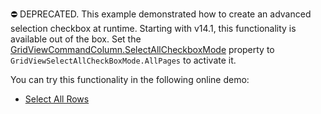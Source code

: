 ⛔ DEPRECATED. This example demonstrated how to create an advanced selection checkbox at runtime. Starting with v14.1, this functionality is available out of the box. Set the <a href="https://docs.devexpress.com/AspNet/DevExpress.Web.GridViewCommandColumn.SelectAllCheckboxMode">GridViewCommandColumn.SelectAllCheckboxMode</a> property to `GridViewSelectAllCheckBoxMode.AllPages` to activate it. 

You can try this functionality in the following online demo:

- <a href="https://demos.devexpress.com/ASPxGridViewDemos/Selection/AdvancedSelection.aspx">Select All Rows</a>
